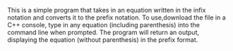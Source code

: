 This is a simple program that takes in an equation written in the infix notation and converts it to the prefix notation. To use,download the file in a C++ console, type in any equation (including parenthesis) into the command line when prompted. The program will return an output, displaying the equation (without parenthesis) in the prefix format. 
